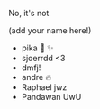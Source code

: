 No, it's not

(add your name here!)
- pika  ✨
- sjoerrdd <3
- dmfj!
- andre :fire:
- Raphael jwz
- Pandawan UwU
